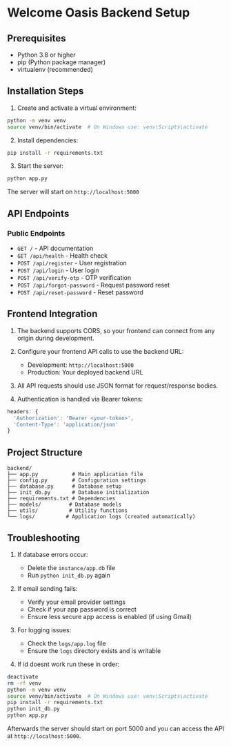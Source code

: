 # Welcome Oasis Backend Setup

## Prerequisites
- Python 3.8 or higher
- pip (Python package manager)
- virtualenv (recommended)

## Installation Steps

1. Create and activate a virtual environment:
```bash
python -m venv venv
source venv/bin/activate  # On Windows use: venv\Scripts\activate
```

2. Install dependencies:
```bash
pip install -r requirements.txt
```

3. Start the server:
```bash
python app.py
```

The server will start on `http://localhost:5000`

## API Endpoints

### Public Endpoints
- `GET /` - API documentation
- `GET /api/health` - Health check
- `POST /api/register` - User registration
- `POST /api/login` - User login
- `POST /api/verify-otp` - OTP verification
- `POST /api/forgot-password` - Request password reset
- `POST /api/reset-password` - Reset password

## Frontend Integration

1. The backend supports CORS, so your frontend can connect from any origin during development.

2. Configure your frontend API calls to use the backend URL:
   - Development: `http://localhost:5000`
   - Production: Your deployed backend URL

3. All API requests should use JSON format for request/response bodies.

4. Authentication is handled via Bearer tokens:
```javascript
headers: {
  'Authorization': 'Bearer <your-token>',
  'Content-Type': 'application/json'
}
```

## Project Structure
```
backend/
├── app.py           # Main application file
├── config.py        # Configuration settings
├── database.py      # Database setup
├── init_db.py       # Database initialization
├── requirements.txt # Dependencies
├── models/         # Database models
├── utils/          # Utility functions
└── logs/          # Application logs (created automatically)
```

## Troubleshooting

1. If database errors occur:
   - Delete the `instance/app.db` file
   - Run `python init_db.py` again

2. If email sending fails:
   - Verify your email provider settings
   - Check if your app password is correct
   - Ensure less secure app access is enabled (if using Gmail)

3. For logging issues:
   - Check the `logs/app.log` file
   - Ensure the `logs` directory exists and is writable

4. If id doesnt work run these in order:
```bash 
deactivate
rm -rf venv
python -m venv venv
source venv/bin/activate  # On Windows use: venv\Scripts\activate
pip install -r requirements.txt
python init_db.py
python app.py
```
Afterwards the server should start on port 5000 and you can access the API at `http://localhost:5000`.